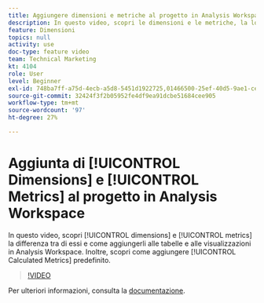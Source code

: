 ```yaml
---
title: Aggiungere dimensioni e metriche al progetto in Analysis Workspace
description: In questo video, scopri le dimensioni e le metriche, la loro differenza e come aggiungerle alle tabelle e alle visualizzazioni in Analysis Workspace. Scopri anche come aggiungere metriche calcolate pronte all’uso.
feature: Dimensioni
topics: null
activity: use
doc-type: feature video
team: Technical Marketing
kt: 4104
role: User
level: Beginner
exl-id: 748ba7ff-a75d-4ecb-a5d8-5451d1922725,01466500-25ef-40d5-9ae1-ce1e0e92b0b5,01466500-25ef-40d5-9ae1-ce1e0e92b0b5,748ba7ff-a75d-4ecb-a5d8-5451d1922725
source-git-commit: 32424f3f2b05952fe4df9ea91dcbe51684cee905
workflow-type: tm+mt
source-wordcount: '97'
ht-degree: 27%

---
```


# Aggiunta di [!UICONTROL Dimensions] e [!UICONTROL Metrics] al progetto in Analysis Workspace

In questo video, scopri [!UICONTROL dimensions] e [!UICONTROL metrics] la differenza tra di essi e come aggiungerli alle tabelle e alle visualizzazioni in Analysis Workspace. Inoltre, scopri come aggiungere [!UICONTROL Calculated Metrics] predefinito.

>[!VIDEO](https://video.tv.adobe.com/v/30606/?quality=12)

Per ulteriori informazioni, consulta la [documentazione](https://docs.adobe.com/content/help/it-IT/analytics/analyze/analysis-workspace/components/analysis-workspace-components.html).
